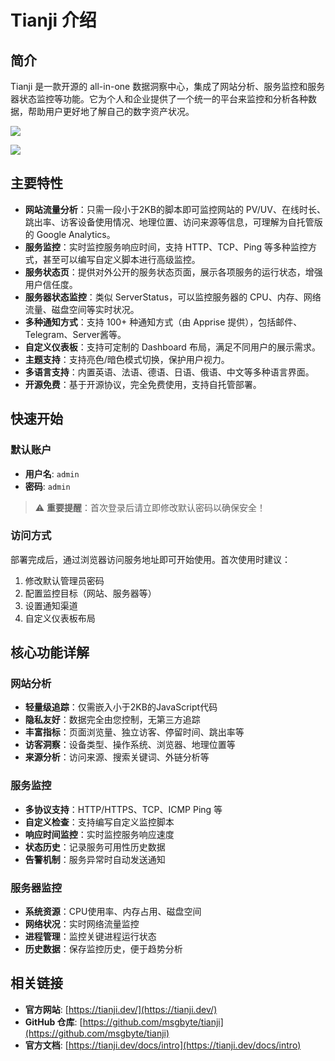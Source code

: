 # Tianji 介绍

## 简介

Tianji 是一款开源的 all-in-one 数据洞察中心，集成了网站分析、服务监控和服务器状态监控等功能。它为个人和企业提供了一个统一的平台来监控和分析各种数据，帮助用户更好地了解自己的数字资产状况。

![](https://cdn.jsdelivr.net/gh/xiaoY233/PicList@main/public/assets/tianji.png)

![](https://img.shields.io/badge/Copyright-arch3rPro-ff9800?style=flat&logo=github&logoColor=white)

## 主要特性

- **网站流量分析**：只需一段小于2KB的脚本即可监控网站的 PV/UV、在线时长、跳出率、访客设备使用情况、地理位置、访问来源等信息，可理解为自托管版的 Google Analytics。
- **服务监控**：实时监控服务响应时间，支持 HTTP、TCP、Ping 等多种监控方式，甚至可以编写自定义脚本进行高级监控。
- **服务状态页**：提供对外公开的服务状态页面，展示各项服务的运行状态，增强用户信任度。
- **服务器状态监控**：类似 ServerStatus，可以监控服务器的 CPU、内存、网络流量、磁盘空间等实时状况。
- **多种通知方式**：支持 100+ 种通知方式（由 Apprise 提供），包括邮件、Telegram、Server酱等。
- **自定义仪表板**：支持可定制的 Dashboard 布局，满足不同用户的展示需求。
- **主题支持**：支持亮色/暗色模式切换，保护用户视力。
- **多语言支持**：内置英语、法语、德语、日语、俄语、中文等多种语言界面。
- **开源免费**：基于开源协议，完全免费使用，支持自托管部署。

## 快速开始

### 默认账户

- **用户名**: `admin`
- **密码**: `admin`

> ⚠️ **重要提醒**：首次登录后请立即修改默认密码以确保安全！

### 访问方式

部署完成后，通过浏览器访问服务地址即可开始使用。首次使用时建议：

1. 修改默认管理员密码
2. 配置监控目标（网站、服务器等）
3. 设置通知渠道
4. 自定义仪表板布局

## 核心功能详解

### 网站分析

- **轻量级追踪**：仅需嵌入小于2KB的JavaScript代码
- **隐私友好**：数据完全由您控制，无第三方追踪
- **丰富指标**：页面浏览量、独立访客、停留时间、跳出率等
- **访客洞察**：设备类型、操作系统、浏览器、地理位置等
- **来源分析**：访问来源、搜索关键词、外链分析等

### 服务监控

- **多协议支持**：HTTP/HTTPS、TCP、ICMP Ping 等
- **自定义检查**：支持编写自定义监控脚本
- **响应时间监控**：实时监控服务响应速度
- **状态历史**：记录服务可用性历史数据
- **告警机制**：服务异常时自动发送通知

### 服务器监控

- **系统资源**：CPU使用率、内存占用、磁盘空间
- **网络状况**：实时网络流量监控
- **进程管理**：监控关键进程运行状态
- **历史数据**：保存监控历史，便于趋势分析

## 相关链接

- **官方网站**: [https://tianji.dev/](https://tianji.dev/)
- **GitHub 仓库**: [https://github.com/msgbyte/tianji](https://github.com/msgbyte/tianji)
- **官方文档**: [https://tianji.dev/docs/intro](https://tianji.dev/docs/intro)
